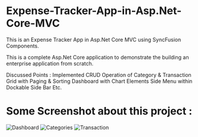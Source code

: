 # Expense-Tracker-App-in-Asp.Net-Core-MVC
 This is an Expense Tracker App in Asp.Net Core MVC using SyncFusion Components.

This is a complete Asp.Net Core application to demonstrate the building an enterprise application from scratch.

Discussed Points : Implemented CRUD Operation of Category & Transaction Grid with Paging & Sorting Dashboard with Chart Elements Side Menu within Dockable Side Bar Etc.

# Some Screenshot about this project :
![Dashboard](https://github.com/asifalim/Expense_Tracker/assets/66546728/f3050cd2-e7b7-4422-9ab0-df04ed8cc61e)
![Categories](https://github.com/asifalim/Expense_Tracker/assets/66546728/ed9f5543-3a94-49ae-9374-6882c57d6462)
![Transaction](https://github.com/asifalim/Expense_Tracker/assets/66546728/27d084de-83b3-4593-8a2e-01a5949bdf03)

